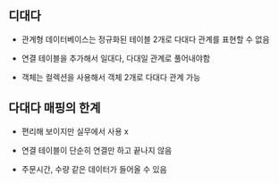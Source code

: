 ## 디대다

- 관계형 데이터베이스는 정규화된 테이블 2개로 다대다 관계를 표현할 수 없음

- 연결 테이블을 추가해서 일대다, 다대일 관계로 풀어내야함

- 객체는 컬렉션을 사용해서 객체 2개로 다대다 관계 가능

## 다대다 매핑의 한계

- 편리해 보이지만 실무에서 사용 x

- 연결 테이블이 단순히 연결만 하고 끝나지 않음

- 주문시간, 수량 같은 데이터가 들어올 수 있음   